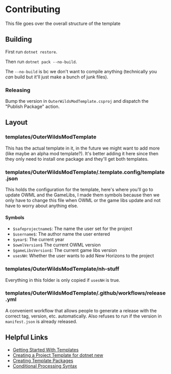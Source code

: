 # Contributing

This file goes over the overall structure of the template

## Building

First run `dotnet restore`.

Then run `dotnet pack --no-build`.

The `--no-build` is bc we don't want to compile anything (technically you *can* build but it'll just make a bunch of junk files).

### Releasing

Bump the version in `OuterWildsModTemplate.csproj` and dispatch the "Publish Package" action. 

## Layout

### templates/OuterWildsModTemplate

This has the actual template in it, in the future we might want to add more (like maybe an alpha mod template?).  It's better adding it here since then they only need to install one package and they'll get both templates.

### templates/OuterWildsModTemplate/.template.config/template.json

This holds the configuration for the template, here's where you'll go to update OWML and the GameLibs, I made them symbols because then we only have to change this file when OWML or the game libs update and not have to worry about anything else.

#### Symbols

- `$safeprojectname$`: The name the user set for the project
- `$username$`: The author name the user entered
- `$year$`: The current year
- `$owmlVersion$` The current OWML version
- `$gameLibsVersion$`: The current game libs version
- `usesNH`: Whether the user wants to add New Horizons to the project

### templates/OuterWildsModTemplate/nh-stuff

Everything in this folder is only copied if `usesNH` is true.

### templates/OuterWildsModTemplate/.github/workflows/release.yml

A convenient workflow that allows people to generate a release with the correct tag, version, etc. automatically. Also refuses to run if the version in `manifest.json` is already released.

## Helpful Links

- [Getting Started With Templates](https://learn.microsoft.com/en-us/dotnet/core/tools/custom-templates)
- [Creating a Project Template for dotnet new](https://learn.microsoft.com/en-us/dotnet/core/tutorials/cli-templates-create-project-template?source=recommendations)
- [Creating Template Packages](https://learn.microsoft.com/en-us/dotnet/core/tutorials/cli-templates-create-template-package)
- [Conditional Processing Syntax](https://github.com/dotnet/templating/wiki/Conditional-processing-and-comment-syntax)

